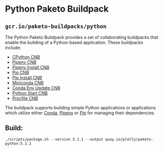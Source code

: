 # Python Paketo Buildpack

## `gcr.io/paketo-buildpacks/python`

The Python Paketo Buildpack provides a set of collaborating buildpacks that
enable the building of a Python-based application. These buildpacks include:
- [CPython CNB](https://github.com/paketo-buildpacks/cpython)
- [Pipenv CNB](https://github.com/paketo-buildpacks/pipenv)
- [Pipenv Install CNB](https://github.com/paketo-buildpacks/pipenv-install)
- [Pip CNB](https://github.com/paketo-buildpacks/pip)
- [Pip Install CNB](https://github.com/paketo-buildpacks/pip-install)
- [Miniconda CNB](https://github.com/paketo-buildpacks/miniconda)
- [Conda Env Update CNB](https://github.com/paketo-buildpacks/conda-env-update)
- [Python Start CNB](https://github.com/paketo-buildpacks/python-start)
- [Procfile CNB](https://github.com/paketo-buildpacks/procfile)

The buildpack supports building simple Python applications or applications which
utilize either [Conda](https://conda.io),
[Pipenv](https://pypi.org/project/pipenv/) or [Pip](https://pip.pypa.io/) for
managing their dependencies.


## Build:

```
./scripts/package.sh --version 5.1.1 --output quay.io/plotly/paketo-python:5.1.1
```
